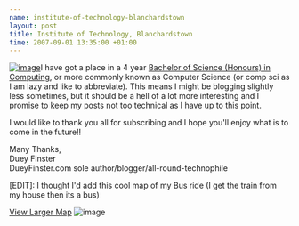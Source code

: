 ```yaml
--- 
name: institute-of-technology-blanchardstown 
layout: post 
title: Institute of Technology, Blanchardstown 
time: 2007-09-01 13:35:00 +01:00
---
```


[![image](http://www.itb.ie/site/Images/newitbbanner760x95.jpg)](http://www.itb.ie/site/Images/newitbbanner760x95.jpg)I
have got a place in a 4 year [Bachelor of Science (Honours) in
Computing](http://www.itb.ie/site/courses/bn104.htm), or more commonly
known as Computer Science (or comp sci as I am lazy and like to
abbreviate). This means I might be blogging slightly less sometimes, but
it should be a hell of a lot more interesting and I promise to keep my
posts not too technical as I have up to this point.  
  
I would like to thank you all for subscribing and I hope you'll enjoy
what is to come in the future!!  
  
Many Thanks,  
Duey Finster  
DueyFinster.com sole author/blogger/all-round-technophile  
  
[EDIT]: I thought I'd add this cool map of my Bus ride (I get the train
from my house then its a bus)  
  
  
  
[View Larger
Map](http://maps.google.com/maps/ms?ie=UTF8&hl=en&om=1&msa=0&msid=109383011069405553704.000438c1fbf9a8338b9f2&ll=53.393975,-6.383743&spn=0.035827,0.072956&z=13&source=embed)
![image](https://blogger.googleusercontent.com/tracker/7231752728434532377-5769276963430223443?l=neil.grogan.ie)
